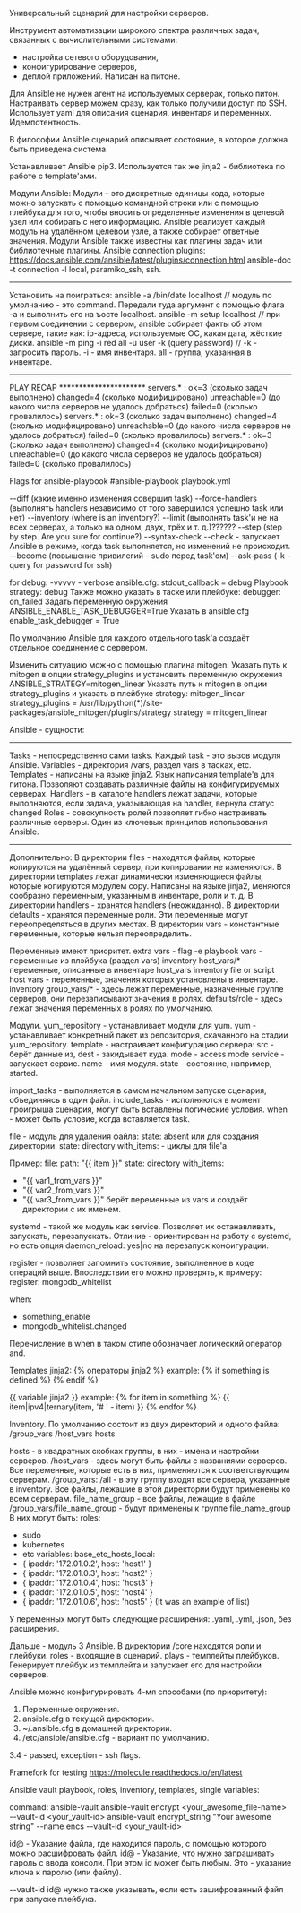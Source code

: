 Универсальный сценарий для настройки серверов.

Инструмент автоматизации широкого спектра различных задач, связанных с вычислительными системами:
+ настройка сетевого оборудования,
+ конфигурирование серверов,
+ деплой приложений.
Написан на питоне.

Для Ansible не нужен агент на используемых серверах, только питон.
Настраивать сервер можем сразу, как только получили доступ по SSH.
Использует yaml для описания сценария, инвентаря и переменных.
Идемпотентность.

В философии Ansible сценарий описывает состояние, в которое должна быть приведена система.

Устанавливает Ansible pip3.
Используется так же jinja2 - библиотека по работе с template'ами.

Модули Ansible:
Модули – это дискретные единицы кода, которые можно запускать с помощью командной строки или с помощью плейбука для того, чтобы вносить определенные изменения в целевой узел или собирать с него информацию. Ansible реализует каждый модуль на удалённом целевом узле, а также собирает ответные значения. Модули Ansible также известны как плагины задач или библиотечные плагины.
Ansible connection plugins:
https://docs.ansible.com/ansible/latest/plugins/connection.html
ansible-doc -t connection -l
local, paramiko_ssh, ssh.

________________________________________________________________
Установить на поиграться:
ansible -a /bin/date localhost
// модуль по умолчанию - это command. Передали туда аргумент с помощью флага -а и выполнить его на ъосте localhost.
ansible -m setup localhost
// при первом соединении с сервером, ansible собирает факты об этом сервере, такие как: ip-адреса, используемые ОС, какая дата, жёсткие диски.
ansible -m ping -i red all -u user -k (query password)
// -k - запросить пароль. -i - имя инвентаря. all - группа, указанная в инвентаре.
________________________________________________________________

PLAY RECAP **********************
servers.*   : ok=3 (сколько задач выполнено) changed=4 (сколько модифицировано) unreachable=0 (до какого числа серверов не удалось добраться) failed=0 (сколько провалилось)
servers.*   : ok=3 (сколько задач выполнено) changed=4 (сколько модифицировано) unreachable=0 (до какого числа серверов не удалось добраться) failed=0 (сколько провалилось)
servers.*   : ok=3 (сколько задач выполнено) changed=4 (сколько модифицировано) unreachable=0 (до какого числа серверов не удалось добраться) failed=0 (сколько провалилось)

Flags for ansible-playbook
#ansible-playbook playbook.yml

--diff (какие именно изменения совершил task)
--force-handlers (выполнять handlers независимо от того завершился успешно task или нет)
--inventory (where is an inventory?)
--limit (выполнять task'и не на всех серверах, а только на одном, двух, трёх и т. д.)??????
--step (step by step. Are you sure for continue?)
--syntax-check
--check - запускает Ansible в режиме, когда task выполняется, но изменений не происходит.
--become (повышение привилегий - sudo перед task'ом)
--ask-pass (-k - query for password for ssh)

for debug:
-vvvvv - verbose
ansible.cfg: stdout_callback = debug
Playbook strategy: debug
Также можно указать в таске или плейбуке:
debugger: on_failed
Задать переменную окружения ANSIBLE_ENABLE_TASK_DEBUGGER=True
Указать в ansible.cfg enable_task_debugger = True

По умолчанию Ansible для каждого отдельного task'a создаёт отдельное соединение с сервером.

Изменить ситуацию можно с помощью плагина mitogen:
Указать путь к mitogen в опции strategy_plugins и установить переменную окружения ANSIBLE_STRATEGY=mitogen_linear
Указать путь к mitogen в опции strategy_plugins и указать в плейбуке strategy: mitogen_linear
strategy_plugins = /usr/lib/python(*)/site-packages/ansible_mitogen/plugins/strategy
strategy = mitogen_linear

Ansible - сущности:
____________________________________
Tasks - непосредственно сами tasks. Каждый task - это вызов модуля Ansible.
Variables - директория /vars, раздел vars в тасках, etc.
Templates - написаны на языке jinja2. Язык написания template'в для питона. Позволяют создавать различные файлы на конфигурируемых серверах.
Handlers - в каталоге handlers лежат задачи, которые выполняются, если задача, указывающая на handler, вернула статус changed
Roles - совокупность ролей позволяет гибко настраивать различные серверы. Один из ключевых принципов использования Ansible.
____________________________________
Дополнительно:
В директории files - находятся файлы, которые копируются на удалённый сервер, при копировании не изменяются.
В директории templates лежат динамически изменяющиеся файлы, которые копируются модулем copy. Написаны на языке jinja2, меняются сообразно переменным, указанным в инвентаре, роли и т. д.
В директории handlers - хранятся handlers (неожиданно).
В директории defaults - хранятся переменные роли. Эти переменные могут переопределяться в других местах.
В директории vars - константные переменные, которые нельзя переопределить.

Переменные имеют приоритет.
extra vars - flag -e
playbook vars - переменные из плэйбука (раздел vars)
inventory host_vars/* - переменные, описанные в инвентаре host_vars
inventory file or script host vars - переменные, значения которых установлены в инвентаре.
inventory group_vars/* - здесь лежат переменные, назначенные группе серверов, они перезаписывают значения в ролях.
defaults/role - здесь лежат значения переменных в ролях по умолчанию.

Модули.
yum_repository - устанавливает модули для yum.
yum - устанавливает конкретный пакет из репозитория, скачанного на стадии yum_repository.
template - настраивает конфигурацию сервера:
  src - берёт данные из,
  dest - закидывает куда.
  mode - access mode
service - запускает сервис.
  name - имя модуля.
  state - состояние, например, started.

import_tasks - выполняется в самом начальном запуске сценария, объединяясь в один файл.
include_tasks - исполняются в момент проигрыша сценария, могут быть вставлены логические условия.
  when - может быть условие, когда вставляется task.

file - модуль для удаления файла:
  state: absent
или для создания директории:
  state: directory
with_items: - циклы для file'а.

Пример:
file:
  path: "{{ item }}"
  state: directory
with_items:
  - "{{ var1_from_vars }}"
  - "{{ var2_from_vars }}"
  - "{{ var3_from_vars }}"
берёт переменные из vars и создаёт директории с их именем.

systemd - такой же модуль как service. Позволяет их останавливать, запускать, перезапускать. Отличие - ориентирован на работу с systemd, но есть опция daemon_reload: yes|no на перезапуск конфигурации.

register - позволяет запомнить состояние, выполненное в ходе операций выше.
Впоследствии его можно проверять, к примеру:
  register: mongodb_whitelist

when:
  - something_enable
  - mongodb_whitelist.changed

Перечисление в when в таком стиле обозначает логический оператор and.

Templates jinja2:
{% операторы jinja2 %}
example:
{% if something is defined %}
{% endif %}

{{ variable jinja2 }}
example:
{% for item in something %}
{{ item|ipv4|ternary(item, '# ' - item) }}
{% endfor %}

Inventory.
По умолчанию состоит из двух директорий и одного файла:
/group_vars
/host_vars
hosts

hosts - в квадратных скобках группы, в них - имена и настройки серверов.
/host_vars - здесь могут быть файлы с названиями серверов. Все переменные, которые есть в них, применяются к соответствующим серверам.
/group_vars:
/all - в эту группу входят все сервера, указанные в inventory. Все файлы, лежашие в этой директории будут применены ко всем серверам.
file_name_group - все файлы, лежащие в файле /group_vars/file_name_group - будут применены к группе file_name_group
В них могут быть:
roles:
  - sudo
  - kubernetes
  - etc
variables:
base_etc_hosts_local:
  - { ipaddr: '172.01.0.2', host: 'host1' }
  - { ipaddr: '172.01.0.3', host: 'host2' }
  - { ipaddr: '172.01.0.4', host: 'host3' }
  - { ipaddr: '172.01.0.5', host: 'host4' }
  - { ipaddr: '172.01.0.6', host: 'host5' }
(It was an example of list)

У переменных могут быть следующие расширения:
.yaml, .yml, .json, без расширения.

Дальше - модуль 3 Ansible.
В директории /core находятся роли и плейбуки.
roles - входящие в сценарий.
plays - темплейты плейбуков. Генерирует плейбук из темплейта и запускает его для настройки серверов.

Ansible можно конфигурировать 4-мя способами (по приоритету):
1. Переменные окружения.
2. ansible.cfg в текущей директории.
3. ~/.ansible.cfg в домашней директории.
4. /etc/ansible/ansible.cfg - вариант по умолчанию.


3.4 - passed, exception - ssh flags.

Framefork for testing
https://molecule.readthedocs.io/en/latest

Ansible vault
playbook, roles, inventory, templates, single variables:

command: ansible-vault
ansible-vault encrypt <your_awesome_file-name> --vault-id <your_vault-id>
ansible-vault encrypt_string "Your awesome string" --name encs --vault-id <your_vault-id>

id@<file-name> - Указание файла, где находится пароль, с помощью которого можно расшифровать файл.
id@<prompt> - Указание, что нужно запрашивать пароль с ввода консоли.
При этом id может быть любым. Это - указание ключа к паролю (или файлу).

--vault-id id@<file-name> нужно также указывать, если есть зашифрованный файл при запуске плейбука.
